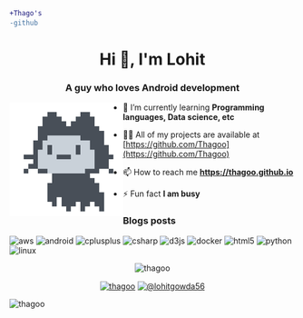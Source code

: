 ```diff
+Thago's
-github
```
<h1 align="center">Hi 👋, I'm Lohit</h1>
<h3 align="center">A guy who loves Android development</h3>

<img align="left" src='https://raw.githubusercontent.com/Thagoo/Thagoo/master/github.gif' width='200'/>

- 🌱 I’m currently learning **Programming languages, Data science, etc**

- 👨‍💻 All of my projects are available at [https://github.com/Thagoo](https://github.com/Thagoo)

- 📫 How to reach me **https://thagoo.github.io**

- ⚡ Fun fact **I am busy**

### Blogs posts
<!-- BLOG-POST-LIST:START -->
<!-- BLOG-POST-LIST:END -->

<p align="left"><img src="https://devicons.github.io/devicon/devicon.git/icons/amazonwebservices/amazonwebservices-original-wordmark.svg" alt="aws" width="20" height="20"/> <img src="https://devicons.github.io/devicon/devicon.git/icons/android/android-original-wordmark.svg" alt="android" width="20" height="20"/> <img src="https://devicons.github.io/devicon/devicon.git/icons/cplusplus/cplusplus-original.svg" alt="cplusplus" width="20" height="20"/> <img src="https://devicons.github.io/devicon/devicon.git/icons/csharp/csharp-original.svg" alt="csharp" width="20" height="20"/> <img src="https://devicons.github.io/devicon/devicon.git/icons/d3js/d3js-original.svg" alt="d3js" width="20" height="20"/> <img src="https://devicons.github.io/devicon/devicon.git/icons/docker/docker-original-wordmark.svg" alt="docker" width="20" height="20"/> <img src="https://devicons.github.io/devicon/devicon.git/icons/html5/html5-original-wordmark.svg" alt="html5" width="20" height="20"/> <img src="https://devicons.github.io/devicon/devicon.git/icons/python/python-original-wordmark.svg" alt="python" width="20" height="20"/> <img src="https://devicons.github.io/devicon/devicon.git/icons/linux/linux-original.svg" alt="linux" width="20" height="20"/></p><p align="center"> <img src="https://github-readme-stats.vercel.app/api?username=thagoo&show_icons=true" alt="thagoo" /> </p>

<p align="center">
<a href="https://dev.to/thagoo" target="blank"><img align="center" src="https://cdn.jsdelivr.net/npm/simple-icons@3.0.1/icons/dev-dot-to.svg" alt="thagoo" height="20" width="20" /></a>
<a href="https://medium.com/@lohitgowda56" target="blank"><img align="center" src="https://cdn.jsdelivr.net/npm/simple-icons@3.0.1/icons/medium.svg" alt="@lohitgowda56" height="20" width="20" /></a>
</p>
<p align="left"> <img src="https://komarev.com/ghpvc/?username=thagoo" alt="thagoo" /> </p>